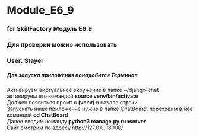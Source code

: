 # Module_E6_9
### for SkillFactory Модуль E6.9 ###
### Для проверки можно использовать ###
### User: Stayer

##### Для запуска приложения понадобится Терминал #####
Активируем виртуальное окружение в папке ~/django-chat  
активируем его командой **source venv/bin/activate**  
Должен появиться промт с **(venv)** в начале строки.   
Запускать наше приложение нужно в папке ChatBoard, переходим в нее \
командой **cd ChatBoard**  
Далее вводим команду **python3 manage.py runserver**   
Сайт смотрим по адресу ht<span>tp://</span>127.0.0.1:8000/ 